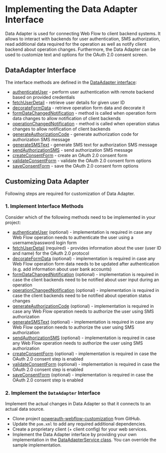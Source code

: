 # Implementing the Data Adapter Interface

Data Adapter is used for connecting Web Flow to client backend systems. It allows to interact with backends for user authentication, SMS authorization, read additional data required for the operation as well as notify client backend about operation changes.
Furthermore, the Data Adapter can be used to customize text and options for the OAuth 2.0 consent screen.

## DataAdapter Interface

The interface methods are defined in the [DataAdapter interface](../powerauth-data-adapter/src/main/java/io/getlime/security/powerauth/app/dataadapter/api/DataAdapter.java):

- [authenticateUser](../powerauth-data-adapter/src/main/java/io/getlime/security/powerauth/app/dataadapter/api/DataAdapter.java#L41) - perform user authentication with remote backend based on provided credentials
- [fetchUserDetail](../powerauth-data-adapter/src/main/java/io/getlime/security/powerauth/app/dataadapter/api/DataAdapter.java#L50) - retrieve user details for given user ID
- [decorateFormData](../powerauth-data-adapter/src/main/java/io/getlime/security/powerauth/app/dataadapter/api/DataAdapter.java#L60) - retrieve operation form data and decorate it
- [formDataChangedNotification](../powerauth-data-adapter/src/main/java/io/getlime/security/powerauth/app/dataadapter/api/DataAdapter.java#L69) - method is called when operation form data changes to allow notification of client backends
- [operationChangedNotification](../powerauth-data-adapter/src/main/java/io/getlime/security/powerauth/app/dataadapter/api/DataAdapter.java#L78) - method is called when operation status changes to allow notification of client backends
- [generateAuthorizationCode](../powerauth-data-adapter/src/main/java/io/getlime/security/powerauth/app/dataadapter/api/DataAdapter.java#L87) - generate authorization code for authorization SMS message
- [generateSMSText](../powerauth-data-adapter/src/main/java/io/getlime/security/powerauth/app/dataadapter/api/DataAdapter.java#L98) - generate SMS text for authorization SMS message
- [sendAuthorizationSMS](../powerauth-data-adapter/src/main/java/io/getlime/security/powerauth/app/dataadapter/api/DataAdapter.java#L108) - send authorization SMS message
- [createConsentForm](../powerauth-data-adapter/src/main/java/io/getlime/security/powerauth/app/dataadapter/api/DataAdapter.java#L119) - create an OAuth 2.0 consent form
- [validateConsentForm](../powerauth-data-adapter/src/main/java/io/getlime/security/powerauth/app/dataadapter/api/DataAdapter.java#L132) - validate the OAuth 2.0 consent form options
- [saveConsentForm](../powerauth-data-adapter/src/main/java/io/getlime/security/powerauth/app/dataadapter/api/DataAdapter.java#L143) - save the OAuth 2.0 consent form options

## Customizing Data Adapter

Following steps are required for customization of Data Adapter.

### 1. Implement Interface Methods

Consider which of the following methods need to be implemented in your project:

- [authenticateUser](../powerauth-data-adapter/src/main/java/io/getlime/security/powerauth/app/dataadapter/api/DataAdapter.java#L41) (optional) - implementation is required in case any Web Flow operation needs to authenticate the user using a username/password login form
- [fetchUserDetail](../powerauth-data-adapter/src/main/java/io/getlime/security/powerauth/app/dataadapter/api/DataAdapter.java#L50) (required) - provides information about the user (user ID and name) for the OAuth 2.0 protocol
- [decorateFormData](../powerauth-data-adapter/src/main/java/io/getlime/security/powerauth/app/dataadapter/api/DataAdapter.java#L60) (optional) - implementation is required in case any Web Flow operation form data needs to be updated after authentication (e.g. add information about user bank accounts)
- [formDataChangedNotification](../powerauth-data-adapter/src/main/java/io/getlime/security/powerauth/app/dataadapter/api/DataAdapter.java#L69) (optional) - implementation is required in case the client backends need to be notified about user input during an operation
- [operationChangedNotification](../powerauth-data-adapter/src/main/java/io/getlime/security/powerauth/app/dataadapter/api/DataAdapter.java#L78) (optional) - implementation is required in case the client backends need to be notified about operation status changes
- [generateAuthorizationCode](../powerauth-data-adapter/src/main/java/io/getlime/security/powerauth/app/dataadapter/api/DataAdapter.java#L87) (optional) - implementation is required in case any Web Flow operation needs to authorize the user using SMS authorization
- [generateSMSText](../powerauth-data-adapter/src/main/java/io/getlime/security/powerauth/app/dataadapter/api/DataAdapter.java#L98) (optional) - implementation is required in case any Web Flow operation needs to authorize the user using SMS authorization
- [sendAuthorizationSMS](../powerauth-data-adapter/src/main/java/io/getlime/security/powerauth/app/dataadapter/api/DataAdapter.java#L108) (optional) - implementation is required in case any Web Flow operation needs to authorize the user using SMS authorization
- [createConsentForm](../powerauth-data-adapter/src/main/java/io/getlime/security/powerauth/app/dataadapter/api/DataAdapter.java#L119) (optional) - implementation is required in case the OAuth 2.0 consent step is enabled
- [validateConsentForm](../powerauth-data-adapter/src/main/java/io/getlime/security/powerauth/app/dataadapter/api/DataAdapter.java#L132) (optional) - implementation is required in case the OAuth 2.0 consent step is enabled
- [saveConsentForm](../powerauth-data-adapter/src/main/java/io/getlime/security/powerauth/app/dataadapter/api/DataAdapter.java#L143) (optional) - implementation is required in case the OAuth 2.0 consent step is enabled

### 2. Implement the `DataAdapter` Interface

Implement the actual changes in Data Adapter so that it connects to an actual data source.

  - Clone project [powerauth-webflow-customization](https://github.com/wultra/powerauth-webflow-customization#docucheck-keep-link) from GitHub.
  - Update the `pom.xml` to add any required additional dependencies.
  - Create a proprietary client (+ client config) for your web services.
  - Implement the Data Adapter interface by providing your own implementation in the [DataAdapterService class](../powerauth-data-adapter/src/main/java/io/getlime/security/powerauth/app/dataadapter/impl/service/DataAdapterService.java). You can override the sample implementation.
